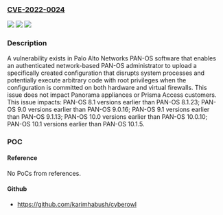 ### [CVE-2022-0024](https://cve.mitre.org/cgi-bin/cvename.cgi?name=CVE-2022-0024)
![](https://img.shields.io/static/v1?label=Product&message=PAN-OS&color=blue)
![](https://img.shields.io/static/v1?label=Version&message=n%2Fa&color=blue)
![](https://img.shields.io/static/v1?label=Vulnerability&message=CWE-138%20Improper%20Neutralization%20of%20Special%20Elements&color=brighgreen)

### Description

A vulnerability exists in Palo Alto Networks PAN-OS software that enables an authenticated network-based PAN-OS administrator to upload a specifically created configuration that disrupts system processes and potentially execute arbitrary code with root privileges when the configuration is committed on both hardware and virtual firewalls. This issue does not impact Panorama appliances or Prisma Access customers. This issue impacts: PAN-OS 8.1 versions earlier than PAN-OS 8.1.23; PAN-OS 9.0 versions earlier than PAN-OS 9.0.16; PAN-OS 9.1 versions earlier than PAN-OS 9.1.13; PAN-OS 10.0 versions earlier than PAN-OS 10.0.10; PAN-OS 10.1 versions earlier than PAN-OS 10.1.5.

### POC

#### Reference
No PoCs from references.

#### Github
- https://github.com/karimhabush/cyberowl

